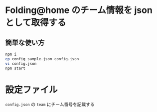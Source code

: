 # Folding@home のチーム情報を json として取得する
## 簡単な使い方
```sh
npm i
cp config_sample.json config.json
vi config.json
npm start
```

# 設定ファイル

`config.json` の `team` にチーム番号を記載する
